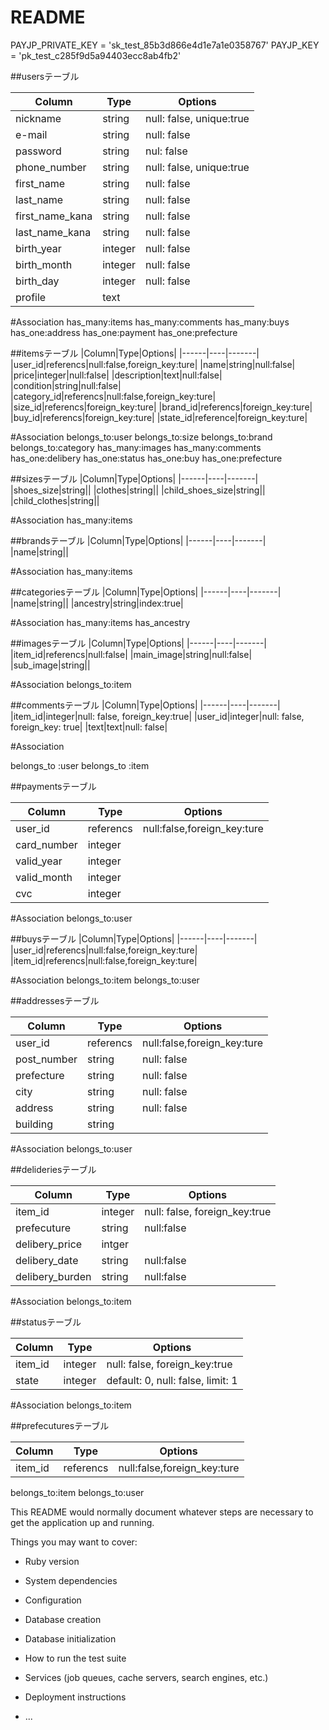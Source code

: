 # README


PAYJP_PRIVATE_KEY = 'sk_test_85b3d866e4d1e7a1e0358767'
PAYJP_KEY = 'pk_test_c285f9d5a94403ecc8ab4fb2'

##usersテーブル

|Column|Type|Options|
|------|----|-------|
|nickname|string|null: false, unique:true|
|e-mail|string|null: false|
|password|string|nul: false|
|phone_number|string|null: false, unique:true|
|first_name|string|null: false|
|last_name|string|null: false|
|first_name_kana|string|null: false|
|last_name_kana|string|null: false|
|birth_year|integer|null: false|
|birth_month|integer|null: false|
|birth_day|integer|null: false|
|profile|text||

#Association
has_many:items
has_many:comments
has_many:buys
has_one:address
has_one:payment
has_one:prefecture



##itemsテーブル
|Column|Type|Options|
|------|----|-------|
|user_id|referencs|null:false,foreign_key:ture|
|name|string|null:false|
|price|integer|null:false|
|description|text|null:false|
|condition|string|null:false|
|category_id|referencs|null:false,foreign_key:ture|
|size_id|referencs|foreign_key:ture|
|brand_id|referencs|foreign_key:ture|
|buy_id|referencs|foreign_key:ture|
|state_id|reference|foreign_key:ture|



#Association
belongs_to:user
belongs_to:size
belongs_to:brand
belongs_to:category
has_many:images
has_many:comments
has_one:delibery
has_one:status
has_one:buy
has_one:prefecture



##sizesテーブル
|Column|Type|Options|
|------|----|-------|
|shoes_size|string||
|clothes|string||
|child_shoes_size|string||
|child_clothes|string||

#Association
has_many:items




##brandsテーブル
|Column|Type|Options|
|------|----|-------|
|name|string||

#Association
has_many:items



##categoriesテーブル
|Column|Type|Options|
|------|----|-------|
|name|string||
|ancestry|string|index:true|

#Association
has_many:items
has_ancestry



##imagesテーブル
|Column|Type|Options|
|------|----|-------|
|item_id|referencs|null:false|
|main_image|string|null:false|
|sub_image|string||

#Association
belongs_to:item



##commentsテーブル
 |Column|Type|Options|
 |------|----|-------|
 |item_id|integer|null: false, foreign_key:true|
 |user_id|integer|null: false, foreign_key: true|
 |text|text|null: false|

#Association

belongs_to :user 
belongs_to :item

##paymentsテーブル

|Column|Type|Options|
|------|----|-------|
|user_id|referencs|null:false,foreign_key:ture|
|card_number|integer||
|valid_year|integer||
|valid_month|integer||
|cvc|integer||

#Association
belongs_to:user

##buysテーブル
|Column|Type|Options|
|------|----|-------|
|user_id|referencs|null:false,foreign_key:ture|
|item_id|referencs|null:false,foreign_key:ture|


#Association
belongs_to:item
belongs_to:user


##addressesテーブル

|Column|Type|Options|
|------|----|-------|
|user_id|referencs|null:false,foreign_key:ture|
|post_number|string|null: false|
|prefecture|string|null: false|
|city|string|null: false|
|address|string|null: false|
|building|string||

#Association
belongs_to:user



##delideriesテーブル

|Column|Type|Options|
|------|----|-------|
|item_id|integer|null: false, foreign_key:true|
|prefecuture|string|null:false|
|delibery_price|intger||null:false|
|delibery_date|string|null:false|
|delibery_burden|string|null:false|

#Association
belongs_to:item


##statusテーブル

|Column|Type|Options|
|------|----|-------|
|item_id|integer|null: false, foreign_key:true|
|state|integer|default: 0, null: false, limit: 1|

#Association
belongs_to:item

##prefecuturesテーブル

|Column|Type|Options|
|------|----|-------|
|item_id|referencs|null:false,foreign_key:ture|

belongs_to:item
belongs_to:user



This README would normally document whatever steps are necessary to get the
application up and running.

Things you may want to cover:

* Ruby version

* System dependencies

* Configuration

* Database creation

* Database initialization

* How to run the test suite

* Services (job queues, cache servers, search engines, etc.)

* Deployment instructions

* ...

